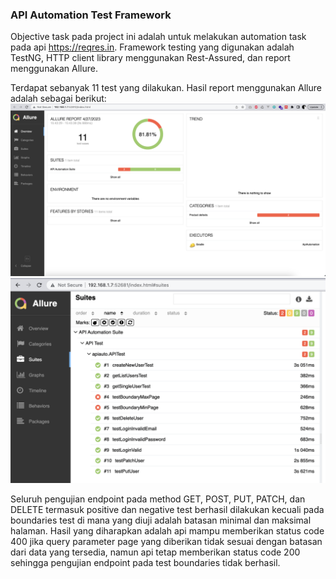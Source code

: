 ### API Automation Test Framework

Objective task pada project ini adalah untuk melakukan automation task pada api https://reqres.in.
Framework testing yang digunakan adalah TestNG, HTTP client library menggunakan Rest-Assured, dan report menggunakan Allure.

Terdapat sebanyak 11 test yang dilakukan. Hasil report menggunakan Allure adalah sebagai berikut:
![report](screenshot1.png)
![report](screenshot2.png)

Seluruh pengujian endpoint pada method GET, POST, PUT, PATCH, dan DELETE termasuk positive dan negative test berhasil dilakukan kecuali pada boundaries test di mana yang diuji adalah batasan minimal dan maksimal halaman. Hasil yang diharapkan adalah api mampu memberikan status code 400 jika query parameter page yang diberikan tidak sesuai dengan batasan dari data yang tersedia, namun api tetap memberikan status code 200 sehingga pengujian endpoint pada test boundaries tidak berhasil.